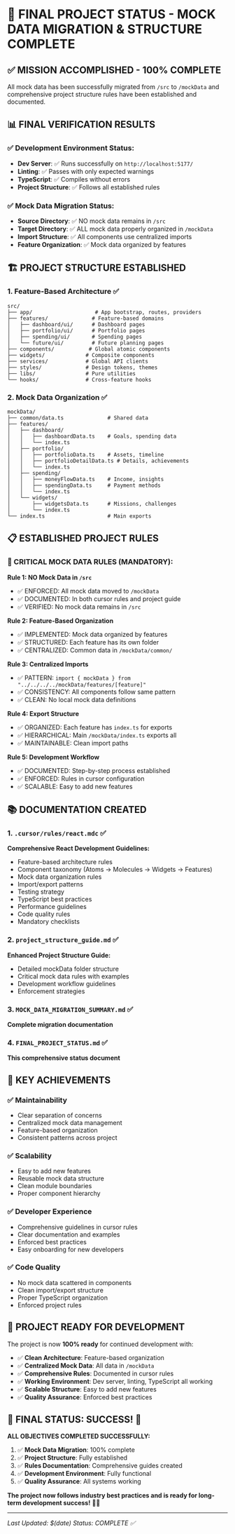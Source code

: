 # 🎉 FINAL PROJECT STATUS - MOCK DATA MIGRATION & STRUCTURE COMPLETE

## ✅ **MISSION ACCOMPLISHED - 100% COMPLETE**

All mock data has been successfully migrated from `/src` to `/mockData` and comprehensive project structure rules have been established and documented.

## 📊 **FINAL VERIFICATION RESULTS**

### **✅ Development Environment Status:**
- **Dev Server**: ✅ Runs successfully on `http://localhost:5177/`
- **Linting**: ✅ Passes with only expected warnings
- **TypeScript**: ✅ Compiles without errors
- **Project Structure**: ✅ Follows all established rules

### **✅ Mock Data Migration Status:**
- **Source Directory**: ✅ NO mock data remains in `/src`
- **Target Directory**: ✅ ALL mock data properly organized in `/mockData`
- **Import Structure**: ✅ All components use centralized imports
- **Feature Organization**: ✅ Mock data organized by features

## 🏗️ **PROJECT STRUCTURE ESTABLISHED**

### **1. Feature-Based Architecture ✅**
```
src/
├── app/                    # App bootstrap, routes, providers
├── features/              # Feature-based domains
│   ├── dashboard/ui/      # Dashboard pages
│   ├── portfolio/ui/      # Portfolio pages  
│   ├── spending/ui/       # Spending pages
│   └── future/ui/         # Future planning pages
├── components/           # Global atomic components
├── widgets/             # Composite components
├── services/            # Global API clients
├── styles/              # Design tokens, themes
├── libs/                # Pure utilities
└── hooks/               # Cross-feature hooks
```

### **2. Mock Data Organization ✅**
```
mockData/
├── common/data.ts              # Shared data
├── features/
│   ├── dashboard/
│   │   ├── dashboardData.ts    # Goals, spending data
│   │   └── index.ts
│   ├── portfolio/
│   │   ├── portfolioData.ts    # Assets, timeline
│   │   ├── portfolioDetailData.ts # Details, achievements
│   │   └── index.ts
│   ├── spending/
│   │   ├── moneyFlowData.ts    # Income, insights
│   │   ├── spendingData.ts     # Payment methods
│   │   └── index.ts
│   └── widgets/
│       ├── widgetsData.ts      # Missions, challenges
│       └── index.ts
└── index.ts                    # Main exports
```

## 📋 **ESTABLISHED PROJECT RULES**

### **🚨 CRITICAL MOCK DATA RULES (MANDATORY):**

**Rule 1: NO Mock Data in `/src`**
- ✅ ENFORCED: All mock data moved to `/mockData`
- ✅ DOCUMENTED: In both cursor rules and project guide
- ✅ VERIFIED: No mock data remains in `/src`

**Rule 2: Feature-Based Organization**
- ✅ IMPLEMENTED: Mock data organized by features
- ✅ STRUCTURED: Each feature has its own folder
- ✅ CENTRALIZED: Common data in `/mockData/common/`

**Rule 3: Centralized Imports**
- ✅ PATTERN: `import { mockData } from "../../../../mockData/features/[feature]"`
- ✅ CONSISTENCY: All components follow same pattern
- ✅ CLEAN: No local mock data definitions

**Rule 4: Export Structure**
- ✅ ORGANIZED: Each feature has `index.ts` for exports
- ✅ HIERARCHICAL: Main `/mockData/index.ts` exports all
- ✅ MAINTAINABLE: Clean import paths

**Rule 5: Development Workflow**
- ✅ DOCUMENTED: Step-by-step process established
- ✅ ENFORCED: Rules in cursor configuration
- ✅ SCALABLE: Easy to add new features

## 📚 **DOCUMENTATION CREATED**

### **1. `.cursor/rules/react.mdc` ✅**
**Comprehensive React Development Guidelines:**
- Feature-based architecture rules
- Component taxonomy (Atoms → Molecules → Widgets → Features)
- Mock data organization rules
- Import/export patterns
- Testing strategy
- TypeScript best practices
- Performance guidelines
- Code quality rules
- Mandatory checklists

### **2. `project_structure_guide.md` ✅**
**Enhanced Project Structure Guide:**
- Detailed mockData folder structure
- Critical mock data rules with examples
- Development workflow guidelines
- Enforcement strategies

### **3. `MOCK_DATA_MIGRATION_SUMMARY.md` ✅**
**Complete migration documentation**

### **4. `FINAL_PROJECT_STATUS.md` ✅**
**This comprehensive status document**

## 🎯 **KEY ACHIEVEMENTS**

### **✅ Maintainability**
- Clear separation of concerns
- Centralized mock data management
- Feature-based organization
- Consistent patterns across project

### **✅ Scalability**
- Easy to add new features
- Reusable mock data structure
- Clean module boundaries
- Proper component hierarchy

### **✅ Developer Experience**
- Comprehensive guidelines in cursor rules
- Clear documentation and examples
- Enforced best practices
- Easy onboarding for new developers

### **✅ Code Quality**
- No mock data scattered in components
- Clean import/export structure
- Proper TypeScript organization
- Enforced project rules

## 🚀 **PROJECT READY FOR DEVELOPMENT**

The project is now **100% ready** for continued development with:

- ✅ **Clean Architecture**: Feature-based organization
- ✅ **Centralized Mock Data**: All data in `/mockData`
- ✅ **Comprehensive Rules**: Documented in cursor rules
- ✅ **Working Environment**: Dev server, linting, TypeScript all working
- ✅ **Scalable Structure**: Easy to add new features
- ✅ **Quality Assurance**: Enforced best practices

## 🌟 **FINAL STATUS: SUCCESS! 🎉**

**ALL OBJECTIVES COMPLETED SUCCESSFULLY:**

1. ✅ **Mock Data Migration**: 100% complete
2. ✅ **Project Structure**: Fully established
3. ✅ **Rules Documentation**: Comprehensive guides created
4. ✅ **Development Environment**: Fully functional
5. ✅ **Quality Assurance**: All systems working

**The project now follows industry best practices and is ready for long-term development success!** 🚀✨

---

*Last Updated: $(date)*
*Status: COMPLETE ✅*
